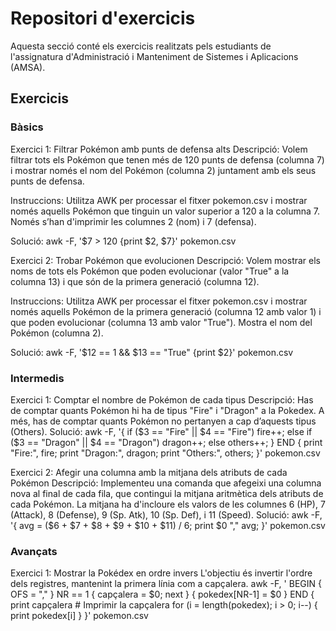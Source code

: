 # Repositori d'exercicis

Aquesta secció conté els exercicis realitzats pels estudiants de l'assignatura d'Administració i Manteniment de Sistemes i Aplicacions (AMSA).

## Exercicis

### Bàsics
Exercici 1: Filtrar Pokémon amb punts de defensa alts
Descripció:
Volem filtrar tots els Pokémon que tenen més de 120 punts de defensa (columna 7) i mostrar només el nom del Pokémon (columna 2) juntament amb els seus punts de defensa.

Instruccions:
Utilitza AWK per processar el fitxer pokemon.csv i mostrar només aquells Pokémon que tinguin un valor superior a 120 a la columna 7. Només s’han d'imprimir les columnes 2 (nom) i 7 (defensa).

Solució:
awk -F, '$7 > 120 {print $2, $7}' pokemon.csv

Exercici 2: Trobar Pokémon que evolucionen
Descripció:
Volem mostrar els noms de tots els Pokémon que poden evolucionar (valor "True" a la columna 13) i que són de la primera generació (columna 12).

Instruccions:
Utilitza AWK per processar el fitxer pokemon.csv i mostrar només aquells Pokémon de la primera generació (columna 12 amb valor 1) i que poden evolucionar (columna 13 amb valor "True"). Mostra el nom del Pokémon (columna 2).

Solució:
awk -F, '$12 == 1 && $13 == "True" {print $2}' pokemon.csv

### Intermedis
Exercici 1: Comptar el nombre de Pokémon de cada tipus
Descripció: Has de comptar quants Pokémon hi ha de tipus "Fire" i "Dragon" a la Pokedex. A més, has de comptar quants Pokémon no pertanyen a cap d’aquests tipus (Others).
Solució:
awk -F, '{
    if ($3 == "Fire" || $4 == "Fire") fire++;
    else if ($3 == "Dragon" || $4 == "Dragon") dragon++;
    else others++;
} 
END { 
    print "Fire:", fire;
    print "Dragon:", dragon;
    print "Others:", others;
}' pokemon.csv

Exercici 2: Afegir una columna amb la mitjana dels atributs de cada Pokémon
Descripció: Implementeu una comanda que afegeixi una columna nova al final de cada fila, que contingui la mitjana aritmètica dels atributs de cada Pokémon. La mitjana ha d'incloure els valors de les columnes 6 (HP), 7 (Attack), 8 (Defense), 9 (Sp. Atk), 10 (Sp. Def), i 11 (Speed). 
Solució:
awk -F, '{
    avg = ($6 + $7 + $8 + $9 + $10 + $11) / 6;
    print $0 "," avg;
}' pokemon.csv
### Avançats
Exercici 1: Mostrar la Pokédex en ordre invers
L'objectiu és invertir l'ordre dels registres, mantenint la primera línia com a capçalera.
awk -F, '
BEGIN {
    OFS = ","
}
NR == 1 {
    capçalera = $0;
    next
}
{
    pokedex[NR-1] = $0
}
END {
    print capçalera  # Imprimir la capçalera
    for (i = length(pokedex); i > 0; i--) {
        print pokedex[i]
    }
}' pokemon.csv
